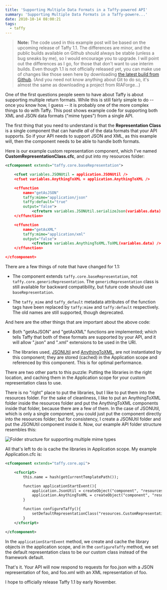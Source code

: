 ```yaml
---
title: 'Supporting Multiple Data Formats in a Taffy-powered API'
summary: 'Supporting Multiple Data Formats in a Taffy-powere...'
date: 2010-10-14 08:00:21
tags:
  - taffy
---
```


> **Note:** The code used in this example post will be based on the upcoming release of Taffy 1.1. The differences are minor, and the public builds available on Github should always be stable (unless a bug sneaks by me), so I would encourage you to upgrade. I will point out the differences as I go, for those that don't want to use interim builds. Even though 1.1 is not officially released yet, you can make use of changes like those seen here by downloading [the latest build from Github](http://github.com/atuttle/Taffy). (And you need not know anything about Git to do so, it's almost the same as downloading a project from RIAForge...)

One of the first questions people seem to have about Taffy is about supporting multiple return formats. While this is still fairly simple to do -- once you know how, I guess -- it is probably one of the more complex things to do with Taffy. This post shows example code for supporting both XML and JSON data formats ("mime types") from a single API.

The first thing that you need to understand is that the **Representation Class** is a single component that can handle _all_ of the data formats that your API supports. So if your API needs to support JSON and XML, as this example will, then the component needs to be able to handle both formats.

Here is our example custom representation component, which I've named **CustomRepresentationClass.cfc**, and put into my resources folder:

```xml
<cfcomponent extends="taffy.core.baseRepresentation">

	<cfset variables.JSONUtil = application.JSONUtil />
	<cfset variables.AnythingToXML = application.AnythingToXML />

	<cffunction
		name="getAsJSON"
		taffy:mime="application/json"
		taffy:default="true"
		output="false">
			<cfreturn variables.JSONUtil.serializeJson(variables.data) />
	</cffunction>

	<cffunction
		name="getAsXML"
		taffy:mime="application/xml"
		output="false">
			<cfreturn variables.AnythingToXML.ToXML(variables.data) />
	</cffunction>

</cfcomponent>
```

There are a few things of note that have changed for 1.1:

- The component extends `taffy.core.baseRepresentation`, not `taffy.core.genericRepresentation`. The `genericRepresentation` class is still available for backward compatibility, but future code should use `baseRepresentation`.

- The `taffy_mime` and `taffy_default` metadata attributes of the function tags have been replaced by `taffy:mime` and `taffy:default` respectively. The old names are still supported, though deprecated.

And here are the other things that are important about the above code:

- Both "getAsJSON" and "getAsXML" functions are implemented; which tells Taffy that both of these formats are supported by your API, and it will allow ".json" and ".xml" extensions to be used in the URI.

- The libraries used, [JSONUtil](http://jsonutil.riaforge.org) and [AnythingToXML](http://anythingtoxml.riaforge.org), are not instantiated by this component; they are stored (cached) in the Application scope and referenced by this component. This is for optimal performance.

There are two other parts to this puzzle: Putting the libraries in the right location, and caching them in the Application scope for your custom representation class to use.

There is no "right" place to put the libraries, but I like to put them into the resources folder. For the sake of cleanliness, I like to put an AnythingToXML folder inside the resources folder and put the AnythingToXML components inside that folder, because there are a few of them. In the case of JSONUtil, which is only a single component, you could just put the component directly into the resources folder; but for consistency, I create a JSONUtil folder and put the JSONUtil component inside it. Now, our example API folder structure resembles this:

![Folder structure for supporting multiple mime types](/images/taffy-multimime-libs.png)

All that's left to do is cache the libraries in Application scope. My example Application.cfc is:

```xml
<cfcomponent extends="taffy.core.api">

	<cfscript>
		this.name = hash(getCurrentTemplatePath());

		function applicationStartEvent(){
			application.JsonUtil = createObject("component", "resources.JSONUtil.JSONUtil");
			application.AnythingToXML = createObject("component", "resources.AnythingToXML.AnythingToXML");
		}

		function configureTaffy(){
			setDefaultRepresentationClass("resources.CustomRepresentationClass");
		}
	</cfscript>

</cfcomponent>
```

In the `applicationStartEvent` method, we create and cache the library objects in the application scope, and in the `configureTaffy` method, we set the default representation class to be our custom class instead of the framework default.

That's it. Your API will now respond to requests for foo.json with a JSON representation of foo, and foo.xml with an XML representation of foo.

I hope to officially release Taffy 1.1 by early November.
